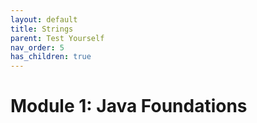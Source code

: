 ```yaml
---
layout: default
title: Strings
parent: Test Yourself
nav_order: 5
has_children: true
---
```


# Module 1: Java Foundations